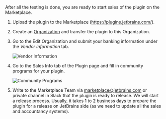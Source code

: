 [//]: # (title: 7. Release the Plugin)

After all the testing is done, you are ready to start sales of the plugin on the Marketplace.

1. Upload the plugin to the Marketplace (https://plugins.jetbrains.com/).

1. Create an [Organization](https://plugins.jetbrains.com/docs/marketplace/organizations.html) and transfer the plugin to this Organization.

1. Go to the Edit Organization and submit your banking information under the *Vendor information* tab.

    ![Vendor Information](vendor_form.png)
    
1. Go to the Sales Info tab of the Plugin page and fill in community programs for your plugin.

    ![Community Programs](community_programs.png)

1. Write to the Marketplace Team via [marketplace@jetbrains.com](mailto:marketplace@jetbrains.com) or private channel in 
Slack that the plugin is ready to release. We will start a release process. Usually, it takes 1 to 2 business days to 
prepare the plugin for a release on JetBrains side (as we need to update all the sales and accountancy systems).